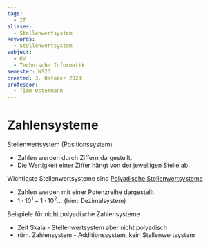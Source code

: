 ```yaml
---
tags:
  - IT
aliases:
  - Stellenwertsystem
keywords:
  - Stellenwertsystem
subject:
  - KV
  - Technische Informatik
semester: WS23
created: 3. Oktober 2023
professor:
  - Timm Ostermann
---
```

 

# Zahlensysteme

Stellenwertsystem (Positionssystem)

- Zahlen werden durch Ziffern dargestellt.
- Die Wertigkeit einer Ziffer hängt von der jeweiligen Stelle ab.

Wichtigste Stellenwertsysteme sind [Polyadische Stellenwertsysteme](Polyadisches%20Stellenwertsystem.md) 

- Zahlen werden mit einer Potenzreihe dargestellt 
- $1\cdot 10^1+1\cdot 10^2\dots$ (hier: Dezimalsystem)

Beispiele für nicht polyadische Zahlensysteme  

- Zeit Skala - Stellenwertsystem aber nicht polyadisch  
- röm. Zahlensystem - Additionssystem, kein Stellenwertsystem
